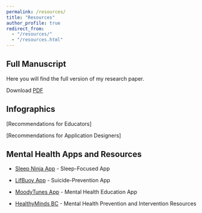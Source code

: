 ```yaml
---
permalink: /resources/
title: "Resources"
author_profile: true
redirect_from: 
  - "/resources/"
  - "/resources.html"
---
```



## Full Manuscript

Here you will find the full version of my research paper. 

Download [PDF](/files/djliau_ed6590_litreview_final.pdf)

## Infographics

[Recommendations for Educators]

[Recommendations for Application Designers]

## Mental Health Apps and Resources

* [Sleep Ninja App](https://www.blackdoginstitute.org.au/research-projects/sleep-ninja/) - Sleep-Focused App

* [LifBuoy App](https://www.blackdoginstitute.org.au/research-projects/lifebuoy/) - Suicide-Prevention App

* [MoodyTunes App](https://www.moodytunes.com.au/) - Mental Health Education App

* [HealthyMinds BC](https://healthymindsbc.gov.bc.ca/) - Mental Health Prevention and Intervention Resources




